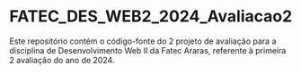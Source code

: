 # FATEC_DES_WEB2_2024_Avaliacao2
Este repositório contém o código-fonte do 2 projeto de avaliação para a disciplina de Desenvolvimento Web II da Fatec Araras, referente à primeira 2 avaliação do ano de 2024.
